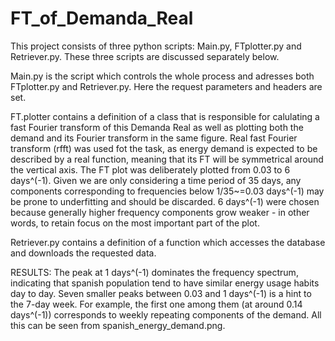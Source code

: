 # FT_of_Demanda_Real
This project consists of three python scripts: Main.py, FTplotter.py and Retriever.py. These three scripts are discussed separately below.

Main.py is the script which controls the whole process and adresses both FTplotter.py and Retriever.py. Here the request parameters and headers are set.

FT.plotter contains a definition of a class that is responsible for calulating a fast Fourier transform of this Demanda Real as well as plotting both the demand and its Fourier transform in the same figure. Real fast Fourier transform (rfft) was used fot the task, as energy demand is expected to be described by a real function, meaning that its FT will be symmetrical around the vertical axis. The FT plot was deliberately plotted from 0.03 to 6 days^(-1). Given we are only considering a time period of 35 days, any components corresponding to frequencies below 1/35~=0.03 days^(-1) may be prone to underfitting and should be discarded. 6 days^(-1) were chosen because generally higher frequency components grow weaker - in other words, to retain focus on the most important part of the plot.

Retriever.py contains a definition of a function which accesses the database and downloads the requested data.



RESULTS:
The peak at 1 days^(-1) dominates the frequency spectrum, indicating that spanish population tend to have similar energy usage habits day to day. Seven smaller peaks between 0.03 and 1 days^(-1) is a hint to the 7-day week. For example, the first one among them (at around 0.14 days^(-1)) corresponds to weekly repeating components of the demand. All this can be seen from spanish_energy_demand.png.
